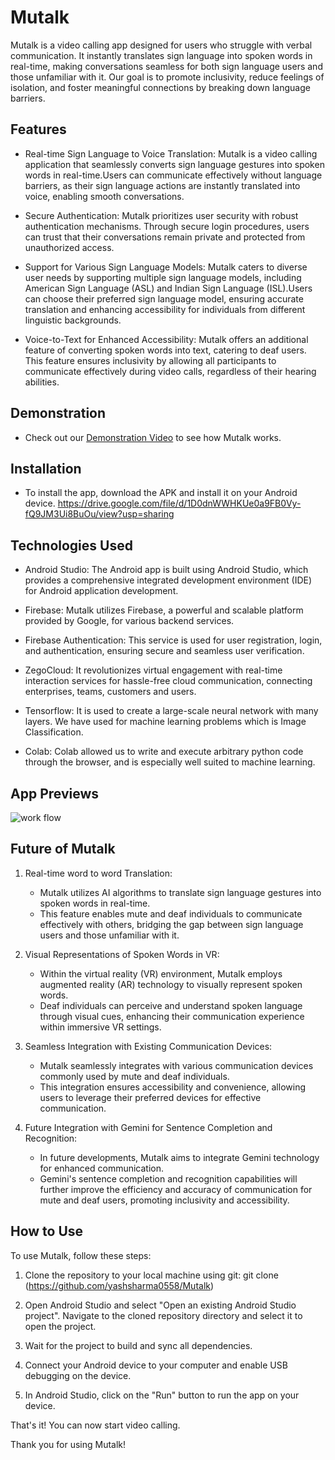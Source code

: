 # Mutalk
Mutalk is a video calling app designed for users who struggle with verbal communication. It instantly translates sign language into spoken words in real-time, making conversations seamless for both sign language users and those unfamiliar with it. Our goal is to promote inclusivity, reduce feelings of isolation, and foster meaningful connections by breaking down language barriers.

## Features
- Real-time Sign Language to Voice Translation: Mutalk is a video calling application that seamlessly converts sign language gestures into spoken words in real-time.Users can communicate effectively without language barriers, as their sign language actions are instantly translated into voice, enabling smooth conversations.

- Secure Authentication: Mutalk prioritizes user security with robust authentication mechanisms.
Through secure login procedures, users can trust that their conversations remain private and protected from unauthorized access.

- Support for Various Sign Language Models: Mutalk caters to diverse user needs by supporting multiple sign language models, including American Sign Language (ASL) and Indian Sign Language (ISL).Users can choose their preferred sign language model, ensuring accurate translation and enhancing accessibility for individuals from different linguistic backgrounds.

- Voice-to-Text for Enhanced Accessibility: Mutalk offers an additional feature of converting spoken words into text, catering to deaf users. This feature ensures inclusivity by allowing all participants to communicate effectively during video calls, regardless of their hearing abilities.

## Demonstration
- Check out our [Demonstration Video]() to see how Mutalk works.

## Installation
- To install the app, download the APK and install it on your Android device.
  https://drive.google.com/file/d/1D0dnWWHKUe0a9FB0Vy-fQ9JM3Ui8BuOu/view?usp=sharing

## Technologies Used

- Android Studio: The Android app is built using Android Studio, which provides a comprehensive integrated development environment (IDE) for Android application development.

- Firebase: Mutalk utilizes Firebase, a powerful and scalable platform provided by Google, for various backend services.

- Firebase Authentication: This service is used for user registration, login, and authentication, ensuring secure and seamless user verification.

- ZegoCloud: It revolutionizes virtual engagement with real-time interaction services for hassle-free cloud communication, connecting enterprises, teams, customers and users.

- Tensorflow: It is used to create a large-scale neural network with many layers. We have used for machine learning problems which is Image Classification.

- Colab: Colab allowed us to write and execute arbitrary python code through the browser, and is especially well suited to machine learning.

## App Previews
![work flow](https://github.com/yashsharma0558/Mutalk/assets/114309236/466d930a-55c7-4b38-9ba0-0e359342b627)

## Future of Mutalk

1. Real-time word to word Translation:
   - Mutalk utilizes AI algorithms to translate sign language gestures into spoken words in real-time.
   - This feature enables mute and deaf individuals to communicate effectively with others, bridging the gap between sign language users and those unfamiliar with it.

2. Visual Representations of Spoken Words in VR:
   - Within the virtual reality (VR) environment, Mutalk employs augmented reality (AR) technology to visually represent spoken words.
   - Deaf individuals can perceive and understand spoken language through visual cues, enhancing their communication experience within immersive VR settings.

3. Seamless Integration with Existing Communication Devices:
   - Mutalk seamlessly integrates with various communication devices commonly used by mute and deaf individuals.
   - This integration ensures accessibility and convenience, allowing users to leverage their preferred devices for effective communication.

4. Future Integration with Gemini for Sentence Completion and Recognition:
   - In future developments, Mutalk aims to integrate Gemini technology for enhanced communication.
   - Gemini's sentence completion and recognition capabilities will further improve the efficiency and accuracy of communication for mute and deaf users, promoting inclusivity and 
accessibility.
     
## How to Use
To use Mutalk, follow these steps:

1) Clone the repository to your local machine using git:
git clone (https://github.com/yashsharma0558/Mutalk)

3) Open Android Studio and select "Open an existing Android Studio project". Navigate to the cloned repository directory and select it to open the project.

4) Wait for the project to build and sync all dependencies.

5) Connect your Android device to your computer and enable USB debugging on the device.

6) In Android Studio, click on the "Run" button to run the app on your device.

That's it! You can now start video calling.


Thank you for using Mutalk!













